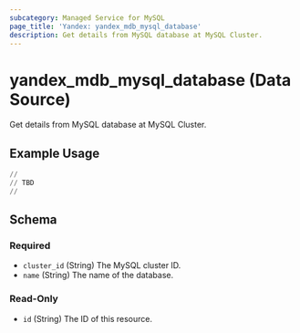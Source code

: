 ```yaml
---
subcategory: Managed Service for MySQL
page_title: 'Yandex: yandex_mdb_mysql_database'
description: Get details from MySQL database at MySQL Cluster.
---
```


# yandex_mdb_mysql_database (Data Source)

Get details from MySQL database at MySQL Cluster.

## Example Usage

```terraform
//
// TBD
//
```

<!-- schema generated by tfplugindocs -->
## Schema

### Required

- `cluster_id` (String) The MySQL cluster ID.
- `name` (String) The name of the database.

### Read-Only

- `id` (String) The ID of this resource.
